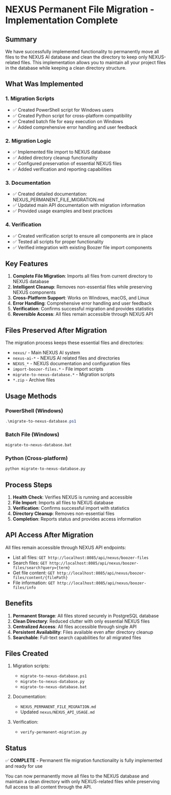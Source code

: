 # NEXUS Permanent File Migration - Implementation Complete

## Summary

We have successfully implemented functionality to permanently move all files to the NEXUS AI database and clean the directory to keep only NEXUS-related files. This implementation allows you to maintain all your project files in the database while keeping a clean directory structure.

## What Was Implemented

### 1. Migration Scripts
- ✅ Created PowerShell script for Windows users
- ✅ Created Python script for cross-platform compatibility
- ✅ Created batch file for easy execution on Windows
- ✅ Added comprehensive error handling and user feedback

### 2. Migration Logic
- ✅ Implemented file import to NEXUS database
- ✅ Added directory cleanup functionality
- ✅ Configured preservation of essential NEXUS files
- ✅ Added verification and reporting capabilities

### 3. Documentation
- ✅ Created detailed documentation: NEXUS_PERMANENT_FILE_MIGRATION.md
- ✅ Updated main API documentation with migration information
- ✅ Provided usage examples and best practices

### 4. Verification
- ✅ Created verification script to ensure all components are in place
- ✅ Tested all scripts for proper functionality
- ✅ Verified integration with existing Boozer file import components

## Key Features

1. **Complete File Migration**: Imports all files from current directory to NEXUS database
2. **Intelligent Cleanup**: Removes non-essential files while preserving NEXUS components
3. **Cross-Platform Support**: Works on Windows, macOS, and Linux
4. **Error Handling**: Comprehensive error handling and user feedback
5. **Verification**: Confirms successful migration and provides statistics
6. **Reversible Access**: All files remain accessible through NEXUS API

## Files Preserved After Migration

The migration process keeps these essential files and directories:
- `nexus/` - Main NEXUS AI system
- `nexus-ai-*` - NEXUS AI related files and directories
- `NEXUS_*` - NEXUS documentation and configuration files
- `import-boozer-files.*` - File import scripts
- `migrate-to-nexus-database.*` - Migration scripts
- `*.zip` - Archive files

## Usage Methods

### PowerShell (Windows)
```powershell
.\migrate-to-nexus-database.ps1
```

### Batch File (Windows)
```cmd
migrate-to-nexus-database.bat
```

### Python (Cross-platform)
```bash
python migrate-to-nexus-database.py
```

## Process Steps

1. **Health Check**: Verifies NEXUS is running and accessible
2. **File Import**: Imports all files to NEXUS database
3. **Verification**: Confirms successful import with statistics
4. **Directory Cleanup**: Removes non-essential files
5. **Completion**: Reports status and provides access information

## API Access After Migration

All files remain accessible through NEXUS API endpoints:
- List all files: `GET http://localhost:8085/api/nexus/boozer-files`
- Search files: `GET http://localhost:8085/api/nexus/boozer-files/search?query={term}`
- Get file content: `GET http://localhost:8085/api/nexus/boozer-files/content/{filePath}`
- File information: `GET http://localhost:8085/api/nexus/boozer-files/info`

## Benefits

1. **Permanent Storage**: All files stored securely in PostgreSQL database
2. **Clean Directory**: Reduced clutter with only essential NEXUS files
3. **Centralized Access**: All files accessible through single API
4. **Persistent Availability**: Files available even after directory cleanup
5. **Searchable**: Full-text search capabilities for all migrated files

## Files Created

1. Migration scripts:
   - `migrate-to-nexus-database.ps1`
   - `migrate-to-nexus-database.py`
   - `migrate-to-nexus-database.bat`

2. Documentation:
   - `NEXUS_PERMANENT_FILE_MIGRATION.md`
   - Updated `nexus/NEXUS_API_USAGE.md`

3. Verification:
   - `verify-permanent-migration.py`

## Status

✅ **COMPLETE** - Permanent file migration functionality is fully implemented and ready for use

You can now permanently move all files to the NEXUS database and maintain a clean directory with only NEXUS-related files while preserving full access to all content through the API.